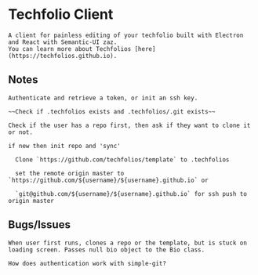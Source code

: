 Techfolio Client
================

    A client for painless editing of your techfolio built with Electron and React with Semantic-UI zaz.
    You can learn more about Techfolios [here](https://techfolios.github.io).

Notes
-----

    Authenticate and retrieve a token, or init an ssh key.

    ~~Check if .techfolios exists and .techfolios/.git exists~~

    Check if the user has a repo first, then ask if they want to clone it or not.

    if new then init repo and 'sync'

      Clone `https://github.com/techfolios/template` to .techfolios

      set the remote origin master to `https://github.com/${username}/${username}.github.io` or

      `git@github.com/${username}/${username}.github.io` for ssh push to origin master

Bugs/Issues
-----------

    When user first runs, clones a repo or the template, but is stuck on loading screen. Passes null bio object to the Bio class.
    
    How does authentication work with simple-git?

